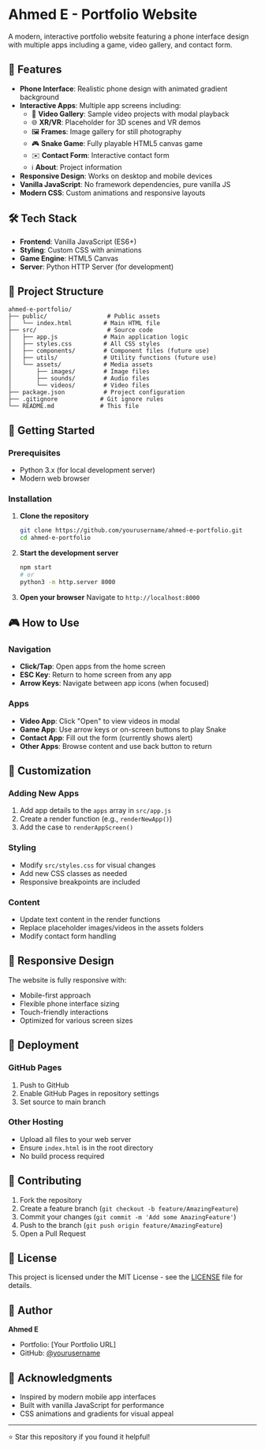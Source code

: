 # Ahmed E - Portfolio Website

A modern, interactive portfolio website featuring a phone interface design with multiple apps including a game, video gallery, and contact form.

## 🚀 Features

- **Phone Interface**: Realistic phone design with animated gradient background
- **Interactive Apps**: Multiple app screens including:
  - 🎥 **Video Gallery**: Sample video projects with modal playback
  - 🌐 **XR/VR**: Placeholder for 3D scenes and VR demos
  - 🖼️ **Frames**: Image gallery for still photography
  - 🎮 **Snake Game**: Fully playable HTML5 canvas game
  - ✉️ **Contact Form**: Interactive contact form
  - ℹ️ **About**: Project information
- **Responsive Design**: Works on desktop and mobile devices
- **Vanilla JavaScript**: No framework dependencies, pure vanilla JS
- **Modern CSS**: Custom animations and responsive layouts

## 🛠️ Tech Stack

- **Frontend**: Vanilla JavaScript (ES6+)
- **Styling**: Custom CSS with animations
- **Game Engine**: HTML5 Canvas
- **Server**: Python HTTP Server (for development)

## 📁 Project Structure

```
ahmed-e-portfolio/
├── public/                 # Public assets
│   └── index.html         # Main HTML file
├── src/                    # Source code
│   ├── app.js             # Main application logic
│   ├── styles.css         # All CSS styles
│   ├── components/        # Component files (future use)
│   ├── utils/             # Utility functions (future use)
│   └── assets/            # Media assets
│       ├── images/        # Image files
│       ├── sounds/        # Audio files
│       └── videos/        # Video files
├── package.json           # Project configuration
├── .gitignore            # Git ignore rules
└── README.md             # This file
```

## 🚀 Getting Started

### Prerequisites

- Python 3.x (for local development server)
- Modern web browser

### Installation

1. **Clone the repository**
   ```bash
   git clone https://github.com/yourusername/ahmed-e-portfolio.git
   cd ahmed-e-portfolio
   ```

2. **Start the development server**
   ```bash
   npm start
   # or
   python3 -m http.server 8000
   ```

3. **Open your browser**
   Navigate to `http://localhost:8000`

## 🎮 How to Use

### Navigation
- **Click/Tap**: Open apps from the home screen
- **ESC Key**: Return to home screen from any app
- **Arrow Keys**: Navigate between app icons (when focused)

### Apps
- **Video App**: Click "Open" to view videos in modal
- **Game App**: Use arrow keys or on-screen buttons to play Snake
- **Contact App**: Fill out the form (currently shows alert)
- **Other Apps**: Browse content and use back button to return

## 🎨 Customization

### Adding New Apps
1. Add app details to the `apps` array in `src/app.js`
2. Create a render function (e.g., `renderNewApp()`)
3. Add the case to `renderAppScreen()`

### Styling
- Modify `src/styles.css` for visual changes
- Add new CSS classes as needed
- Responsive breakpoints are included

### Content
- Update text content in the render functions
- Replace placeholder images/videos in the assets folders
- Modify contact form handling

## 📱 Responsive Design

The website is fully responsive with:
- Mobile-first approach
- Flexible phone interface sizing
- Touch-friendly interactions
- Optimized for various screen sizes

## 🚀 Deployment

### GitHub Pages
1. Push to GitHub
2. Enable GitHub Pages in repository settings
3. Set source to main branch

### Other Hosting
- Upload all files to your web server
- Ensure `index.html` is in the root directory
- No build process required

## 🤝 Contributing

1. Fork the repository
2. Create a feature branch (`git checkout -b feature/AmazingFeature`)
3. Commit your changes (`git commit -m 'Add some AmazingFeature'`)
4. Push to the branch (`git push origin feature/AmazingFeature`)
5. Open a Pull Request

## 📄 License

This project is licensed under the MIT License - see the [LICENSE](LICENSE) file for details.

## 👤 Author

**Ahmed E**
- Portfolio: [Your Portfolio URL]
- GitHub: [@yourusername](https://github.com/yourusername)

## 🙏 Acknowledgments

- Inspired by modern mobile app interfaces
- Built with vanilla JavaScript for performance
- CSS animations and gradients for visual appeal

---

⭐ Star this repository if you found it helpful!
